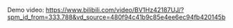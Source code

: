 Demo video: https://www.bilibili.com/video/BV1Hz42187UJ/?spm_id_from=333.788&vd_source=480f94c41b9c85e4ee6ec94fb420145b
